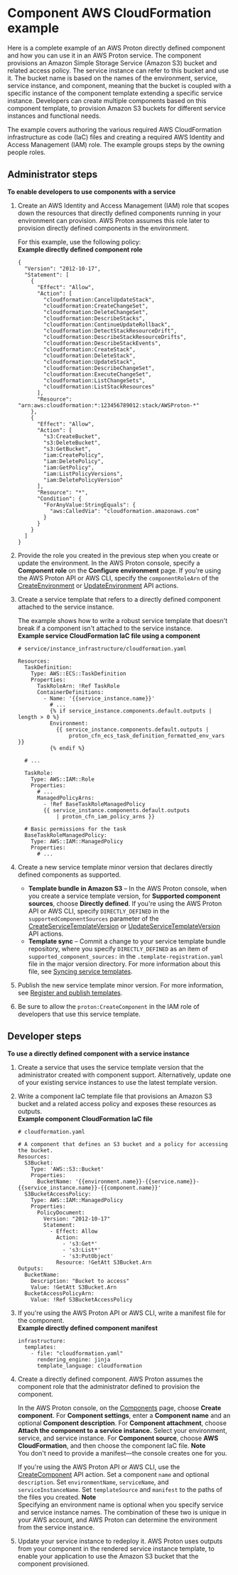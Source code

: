 # Component AWS CloudFormation example<a name="ag-components-example-cfn"></a>

Here is a complete example of an AWS Proton directly defined component and how you can use it in an AWS Proton service\. The component provisions an Amazon Simple Storage Service \(Amazon S3\) bucket and related access policy\. The service instance can refer to this bucket and use it\. The bucket name is based on the names of the environment, service, service instance, and component, meaning that the bucket is coupled with a specific instance of the component template extending a specific service instance\. Developers can create multiple components based on this component template, to provision Amazon S3 buckets for different service instances and functional needs\.

The example covers authoring the various required AWS CloudFormation infrastructure as code \(IaC\) files and creating a required AWS Identity and Access Management \(IAM\) role\. The example groups steps by the owning people roles\.

## Administrator steps<a name="ag-components-example-cfn.admin"></a>

**To enable developers to use components with a service**

1. Create an AWS Identity and Access Management \(IAM\) role that scopes down the resources that directly defined components running in your environment can provision\. AWS Proton assumes this role later to provision directly defined components in the environment\.

   For this example, use the following policy:  
**Example directly defined component role**  

   ```
   {
     "Version": "2012-10-17",
     "Statement": [
       {
         "Effect": "Allow",
         "Action": [
           "cloudformation:CancelUpdateStack",
           "cloudformation:CreateChangeSet",
           "cloudformation:DeleteChangeSet",
           "cloudformation:DescribeStacks",
           "cloudformation:ContinueUpdateRollback",
           "cloudformation:DetectStackResourceDrift",
           "cloudformation:DescribeStackResourceDrifts",
           "cloudformation:DescribeStackEvents",
           "cloudformation:CreateStack",
           "cloudformation:DeleteStack",
           "cloudformation:UpdateStack",
           "cloudformation:DescribeChangeSet",
           "cloudformation:ExecuteChangeSet",
           "cloudformation:ListChangeSets",
           "cloudformation:ListStackResources"
         ],
         "Resource": "arn:aws:cloudformation:*:123456789012:stack/AWSProton-*"
       },
       {
         "Effect": "Allow",
         "Action": [
           "s3:CreateBucket",
           "s3:DeleteBucket",
           "s3:GetBucket",
           "iam:CreatePolicy",
           "iam:DeletePolicy",
           "iam:GetPolicy",
           "iam:ListPolicyVersions",
           "iam:DeletePolicyVersion"
         ],
         "Resource": "*",
         "Condition": {
           "ForAnyValue:StringEquals": {
             "aws:CalledVia": "cloudformation.amazonaws.com"
           }
         }
       }
     ]
   }
   ```

1. Provide the role you created in the previous step when you create or update the environment\. In the AWS Proton console, specify a **Component role** on the **Configure environment** page\. If you're using the AWS Proton API or AWS CLI, specify the `componentRoleArn` of the [CreateEnvironment](https://docs.aws.amazon.com/proton/latest/APIReference/API_CreateEnvironment.html) or [UpdateEnvironment](https://docs.aws.amazon.com/proton/latest/APIReference/API_UpdateEnvironment.html) API actions\.

1. Create a service template that refers to a directly defined component attached to the service instance\.

   The example shows how to write a robust service template that doesn't break if a component isn't attached to the service instance\.  
**Example service CloudFormation IaC file using a component**  

   ```
   # service/instance_infrastructure/cloudformation.yaml
   
   Resources: 
     TaskDefinition:
       Type: AWS::ECS::TaskDefinition
       Properties:
         TaskRoleArn: !Ref TaskRole
         ContainerDefinitions:
           - Name: '{{service_instance.name}}'
             # ...
             {% if service_instance.components.default.outputs | length > 0 %}
             Environment:
               {{ service_instance.components.default.outputs |
                   proton_cfn_ecs_task_definition_formatted_env_vars }}
             {% endif %}
   
     # ...
   
     TaskRole:
       Type: AWS::IAM::Role
       Properties:
         # ...
         ManagedPolicyArns:
           - !Ref BaseTaskRoleManagedPolicy
           {{ service_instance.components.default.outputs
               | proton_cfn_iam_policy_arns }}
   
     # Basic permissions for the task
     BaseTaskRoleManagedPolicy:
       Type: AWS::IAM::ManagedPolicy
       Properties:
         # ...
   ```

1. Create a new service template minor version that declares directly defined components as supported\.
   + **Template bundle in Amazon S3** – In the AWS Proton console, when you create a service template version, for **Supported component sources**, choose **Directly defined**\. If you're using the AWS Proton API or AWS CLI, specify `DIRECTLY_DEFINED` in the `supportedComponentSources` parameter of the [CreateServiceTemplateVersion](https://docs.aws.amazon.com/proton/latest/APIReference/API_CreateServiceTemplateVersion.html) or [UpdateServiceTemplateVersion](https://docs.aws.amazon.com/proton/latest/APIReference/API_UpdateServiceTemplateVersion.html) API actions\.
   + **Template sync** – Commit a change to your service template bundle repository, where you specify `DIRECTLY_DEFINED` as an item of `supported_component_sources:` in the `.template-registration.yaml` file in the major version directory\. For more information about this file, see [Syncing service templates](create-template-sync.md#create-template-sync-service-templates)\.

1. Publish the new service template minor version\. For more information, see [Register and publish templates](template-create.md)\.

1. Be sure to allow the `proton:CreateComponent` in the IAM role of developers that use this service template\.

## Developer steps<a name="ag-components-example-cfn.dev"></a>

**To use a directly defined component with a service instance**

1. Create a service that uses the service template version that the administrator created with component support\. Alternatively, update one of your existing service instances to use the latest template version\.

1. Write a component IaC template file that provisions an Amazon S3 bucket and a related access policy and exposes these resources as outputs\.  
**Example component CloudFormation IaC file**  

   ```
   # cloudformation.yaml
   
   # A component that defines an S3 bucket and a policy for accessing the bucket.
   Resources:
     S3Bucket:
       Type: 'AWS::S3::Bucket'
       Properties:
         BucketName: '{{environment.name}}-{{service.name}}-{{service_instance.name}}-{{component.name}}'
     S3BucketAccessPolicy:
       Type: AWS::IAM::ManagedPolicy
       Properties:
         PolicyDocument:
           Version: "2012-10-17"
           Statement:
             - Effect: Allow
               Action:
                 - 's3:Get*'
                 - 's3:List*'
                 - 's3:PutObject'
               Resource: !GetAtt S3Bucket.Arn
   Outputs:
     BucketName:
       Description: "Bucket to access"
       Value: !GetAtt S3Bucket.Arn
     BucketAccessPolicyArn:
       Value: !Ref S3BucketAccessPolicy
   ```

1. If you're using the AWS Proton API or AWS CLI, write a manifest file for the component\.  
**Example directly defined component manifest**  

   ```
   infrastructure:
     templates:
       - file: "cloudformation.yaml"
         rendering_engine: jinja
         template_language: cloudformation
   ```

1. Create a directly defined component\. AWS Proton assumes the component role that the administrator defined to provision the component\.

   In the AWS Proton console, on the [Components](https://console.aws.amazon.com/proton/#/components) page, choose **Create component**\. For **Component settings**, enter a **Component name** and an optional **Component description**\. For **Component attachment**, choose **Attach the component to a service instance\.** Select your environment, service, and service instance\. For **Component source**, choose **AWS CloudFormation**, and then choose the component IaC file\.
**Note**  
You don't need to provide a manifest—the console creates one for you\.

   If you're using the AWS Proton API or AWS CLI, use the [CreateComponent](https://docs.aws.amazon.com/proton/latest/APIReference/API_CreateComponent.html) API action\. Set a component `name` and optional `description`\. Set `environmentName`, `serviceName`, and `serviceInstanceName`\. Set `templateSource` and `manifest` to the paths of the files you created\.
**Note**  
Specifying an environment name is optional when you specify service and service instance names\. The combination of these two is unique in your AWS account, and AWS Proton can determine the environment from the service instance\.

1. Update your service instance to redeploy it\. AWS Proton uses outputs from your component in the rendered service instance template, to enable your application to use the Amazon S3 bucket that the component provisioned\.